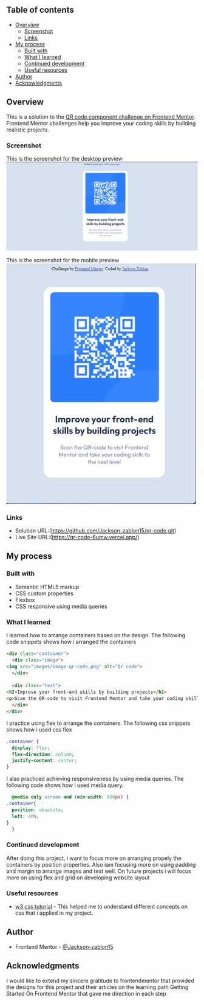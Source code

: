 ## Table of contents

- [Overview](#overview)
  - [Screenshot](#screenshot)
  - [Links](#links)
- [My process](#my-process)
  - [Built with](#built-with)
  - [What I learned](#what-i-learned)
  - [Continued development](#continued-development)
  - [Useful resources](#useful-resources)
- [Author](#author)
- [Acknowledgments](#acknowledgments)


## Overview
This is a solution to the [QR code component challenge on Frontend Mentor](https://www.frontendmentor.io/challenges/qr-code-component-iux_sIO_H). Frontend Mentor challenges help you improve your coding skills by building realistic projects.
### Screenshot
This is the screenshot for the desktop preview
![](images/desktop_screenshot.png)

This is the screenshot for the mobile preview
![](images/mobile_screenshot.png)


### Links

- Solution URL:(https://github.com/Jackson-zablon15/qr-code.git)
- Live Site URL:(https://qr-code-6umw.vercel.app/)

## My process

### Built with

- Semantic HTML5 markup
- CSS custom properties
- Flexbox
- CSS responsive using media queries

### What I learned

I learned how to arrange containers based on the design. The following code snippets shows how i arranged the containers
```html
<div class="container">
  <div class="image">
<img src="images/image-qr-code.png" alt="Qr code">
  </div>

  <div class="text">
<h2>Improve your front-end skills by building projects</h2>
<p>Scan the QR-code to visit Frontend Mentor and take your coding skills to the next level</p>
  </div>
</div>
```

I practice using flex to arrange the containers. The following css snippets shows how i used css flex
```css
.container {
  display: flex;
  flex-direction: column;
  justify-content: center;
}
```
I also practiced achieving responsiveness by using media queries. The following code shows how i used media query.
```css
  @media only screen and (min-width: 600px) {
.container{
  position: absolute;
  left: 40%;
}
  }
```

### Continued development
After doing this project, i want to focus more on arranging propely the containers by position properties. Also iam focusing more on using padding and margin to arrange images and text well.
On future projects i will focus more on using flex and grid on developing website layout


### Useful resources

- [w3 css tutorial](https://www.w3schools.com/css/css_intro.asp) - This helped me to understand different concepts on css that i applied in my project.

## Author
- Frontend Mentor - [@Jackson-zablon15](https://www.frontendmentor.io/home)

## Acknowledgments
I would like to extend my sincere gratitude to frontendmentor that provided the designs for this project and their articles on the learning path Getting Started On Frontend Mentor that gave me direction in each step
